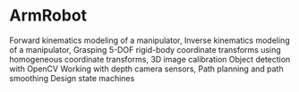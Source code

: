 # ArmRobot
Forward kinematics modeling of a manipulator, Inverse kinematics modeling of a manipulator, Grasping 5-DOF rigid-body coordinate transforms using homogeneous coordinate transforms, 3D image calibration Object detection with OpenCV Working with depth camera sensors, Path planning and path smoothing Design state machines
